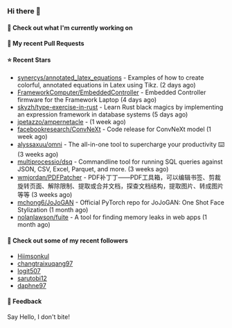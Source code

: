 ### Hi there 👋

#### 👷 Check out what I'm currently working on

#### 🔨 My recent Pull Requests


#### ⭐ Recent Stars

- [synercys/annotated_latex_equations](https://github.com/synercys/annotated_latex_equations) - Examples of how to create colorful, annotated equations in Latex using Tikz. (2 days ago)
- [FrameworkComputer/EmbeddedController](https://github.com/FrameworkComputer/EmbeddedController) - Embedded Controller firmware for the Framework Laptop (4 days ago)
- [skyzh/type-exercise-in-rust](https://github.com/skyzh/type-exercise-in-rust) - Learn Rust black magics by implementing an expression framework in database systems (5 days ago)
- [jpetazzo/ampernetacle](https://github.com/jpetazzo/ampernetacle) -  (1 week ago)
- [facebookresearch/ConvNeXt](https://github.com/facebookresearch/ConvNeXt) - Code release for ConvNeXt model (1 week ago)
- [alyssaxuu/omni](https://github.com/alyssaxuu/omni) - The all-in-one tool to supercharge your productivity ⌨️ (3 weeks ago)
- [multiprocessio/dsq](https://github.com/multiprocessio/dsq) - Commandline tool for running SQL queries against JSON, CSV, Excel, Parquet, and more. (3 weeks ago)
- [wmjordan/PDFPatcher](https://github.com/wmjordan/PDFPatcher) - PDF补丁丁——PDF工具箱，可以编辑书签、剪裁旋转页面、解除限制、提取或合并文档，探查文档结构，提取图片、转成图片等等 (3 weeks ago)
- [mchong6/JoJoGAN](https://github.com/mchong6/JoJoGAN) - Official PyTorch repo for JoJoGAN: One Shot Face Stylization (1 month ago)
- [nolanlawson/fuite](https://github.com/nolanlawson/fuite) - A tool for finding memory leaks in web apps (1 month ago)

#### 👯 Check out some of my recent followers

- [Hiimsonkul](https://github.com/Hiimsonkul)
- [changtraixuqang97](https://github.com/changtraixuqang97)
- [logit507](https://github.com/logit507)
- [sarutobi12](https://github.com/sarutobi12)
- [daphne97](https://github.com/daphne97)

#### 💬 Feedback

Say Hello, I don't bite!